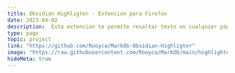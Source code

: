 ```yaml
---
title: Obsidian Highligter - Extencion para Firefox 
date: 2023-04-02
description:  Esta extencion te permite resaltar texto en cualquier página web y enviar automáticamente el texto resaltado a tu vaul de notas en Obsidian. 
type: page
topic: project
link: "https://github.com/Rooyca/MarkOb-Obsidian-Highligter"
image: "https://raw.githubusercontent.com/Rooyca/MarkOb/main/highlighter_obsidian.png"
hideMeta: true
---
```

